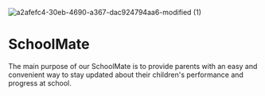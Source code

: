 ![a2afefc4-30eb-4690-a367-dac924794aa6-modified (1)](https://user-images.githubusercontent.com/118705076/226072930-e62c0866-67cc-47eb-9829-3dcbcaa4ee21.png) 
# SchoolMate
The main purpose of our SchoolMate is to provide parents with an easy and convenient way to stay updated about their children's performance and progress at school.

